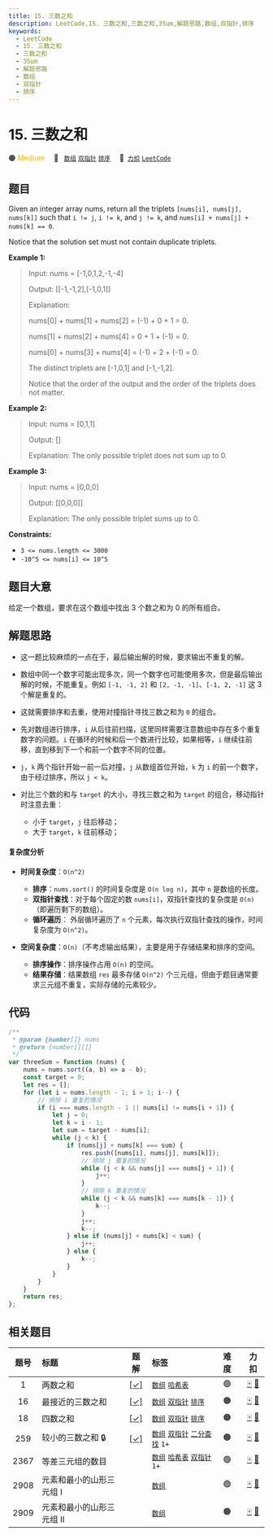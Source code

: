 ```yaml
---
title: 15. 三数之和
description: LeetCode,15. 三数之和,三数之和,3Sum,解题思路,数组,双指针,排序
keywords:
  - LeetCode
  - 15. 三数之和
  - 三数之和
  - 3Sum
  - 解题思路
  - 数组
  - 双指针
  - 排序
---
```


# 15. 三数之和

🟠 <font color=#ffb800>Medium</font>&emsp; 🔖&ensp; [`数组`](/tag/array.md) [`双指针`](/tag/two-pointers.md) [`排序`](/tag/sorting.md)&emsp; 🔗&ensp;[`力扣`](https://leetcode.cn/problems/3sum) [`LeetCode`](https://leetcode.com/problems/3sum)

## 题目

Given an integer array nums, return all the triplets `[nums[i], nums[j],
nums[k]]` such that `i != j`, `i != k`, and `j != k`, and `nums[i] + nums[j] +
nums[k] == 0`.

Notice that the solution set must not contain duplicate triplets.

**Example 1:**

> Input: nums = [-1,0,1,2,-1,-4]
>
> Output: [[-1,-1,2],[-1,0,1]]
>
> Explanation:
>
> nums[0] + nums[1] + nums[2] = (-1) + 0 + 1 = 0.
>
> nums[1] + nums[2] + nums[4] = 0 + 1 + (-1) = 0.
>
> nums[0] + nums[3] + nums[4] = (-1) + 2 + (-1) = 0.
>
> The distinct triplets are [-1,0,1] and [-1,-1,2].
>
> Notice that the order of the output and the order of the triplets does not matter.

**Example 2:**

> Input: nums = [0,1,1]
>
> Output: []
>
> Explanation: The only possible triplet does not sum up to 0.

**Example 3:**

> Input: nums = [0,0,0]
>
> Output: [[0,0,0]]
>
> Explanation: The only possible triplet sums up to 0.

**Constraints:**

- `3 <= nums.length <= 3000`
- `-10^5 <= nums[i] <= 10^5`

## 题目大意

给定一个数组，要求在这个数组中找出 3 个数之和为 0 的所有组合。

## 解题思路

- 这一题比较麻烦的一点在于，最后输出解的时候，要求输出不重复的解。

- 数组中同一个数字可能出现多次，同一个数字也可能使用多次，但是最后输出解的时候，不能重复。例如 `[-1, -1, 2]` 和 `[2, -1, -1]`、`[-1, 2, -1]` 这 3 个解是重复的。

- 这就需要排序和去重，使用对撞指针寻找三数之和为 `0` 的组合。

- 先对数组进行排序，`i` 从后往前扫描，这里同样需要注意数组中存在多个重复数字的问题。`i` 在循环的时候和后一个数进行比较，如果相等，`i` 继续往前移，直到移到下一个和前一个数字不同的位置。

- `j`，`k` 两个指针开始一前一后对撞，`j` 从数组首位开始，`k` 为 `i` 的前一个数字，由于经过排序，所以 `j < k`。
- 对比三个数的和与 `target` 的大小，寻找三数之和为 `target` 的组合，移动指针时注意去重：
  - 小于 `target`，`j` 往后移动；
  - 大于 `target`，`k` 往前移动；

#### 复杂度分析

- **时间复杂度**：`O(n^2)`

  - **排序**：`nums.sort()` 的时间复杂度是 `O(n log n)`，其中 `n` 是数组的长度。
  - **双指针查找**：对于每个固定的数 `nums[i]`，双指针查找的复杂度是 `O(n)`（即遍历剩下的数组）。
  - **循环遍历**： 外层循环遍历了 `n` 个元素，每次执行双指针查找的操作，时间复杂度为 `O(n^2)`。

- **空间复杂度**：`O(n)`（不考虑输出结果），主要是用于存储结果和排序的空间。
  - **排序操作**：排序操作占用 `O(n)` 的空间。
  - **结果存储**：结果数组 `res` 最多存储 `O(n^2)` 个三元组，但由于题目通常要求三元组不重复，实际存储的元素较少。

## 代码

```javascript
/**
 * @param {number[]} nums
 * @return {number[][]}
 */
var threeSum = function (nums) {
	nums = nums.sort((a, b) => a - b);
	const target = 0;
	let res = [];
	for (let i = nums.length - 1; i > 1; i--) {
		// 排除 i 重复的情况
		if (i === nums.length - 1 || nums[i] != nums[i + 1]) {
			let j = 0;
			let k = i - 1;
			let sum = target - nums[i];
			while (j < k) {
				if (nums[j] + nums[k] === sum) {
					res.push([nums[i], nums[j], nums[k]]);
					// 排除 j 重复的情况
					while (j < k && nums[j] === nums[j + 1]) {
						j++;
					}
					// 排除 k 重复的情况
					while (j < k && nums[k] === nums[k - 1]) {
						k--;
					}
					j++;
					k--;
				} else if (nums[j] + nums[k] < sum) {
					j++;
				} else {
					k--;
				}
			}
		}
	}
	return res;
};
```

## 相关题目

<!-- prettier-ignore -->
| 题号 | 标题 | 题解 | 标签 | 难度 | 力扣 |
| :------: | :------ | :------: | :------ | :------ | :------: |
| 1 | 两数之和 | [[✓]](/problem/0001.md) |  [`数组`](/tag/array.md) [`哈希表`](/tag/hash-table.md) | 🟢 | [🀄️](https://leetcode.cn/problems/two-sum) [🔗](https://leetcode.com/problems/two-sum) |
| 16 | 最接近的三数之和 | [[✓]](/problem/0016.md) |  [`数组`](/tag/array.md) [`双指针`](/tag/two-pointers.md) [`排序`](/tag/sorting.md) | 🟠 | [🀄️](https://leetcode.cn/problems/3sum-closest) [🔗](https://leetcode.com/problems/3sum-closest) |
| 18 | 四数之和 | [[✓]](/problem/0018.md) |  [`数组`](/tag/array.md) [`双指针`](/tag/two-pointers.md) [`排序`](/tag/sorting.md) | 🟠 | [🀄️](https://leetcode.cn/problems/4sum) [🔗](https://leetcode.com/problems/4sum) |
| 259 | 较小的三数之和 🔒 | [[✓]](/problem/0259.md) |  [`数组`](/tag/array.md) [`双指针`](/tag/two-pointers.md) [`二分查找`](/tag/binary-search.md) `1+` | 🟠 | [🀄️](https://leetcode.cn/problems/3sum-smaller) [🔗](https://leetcode.com/problems/3sum-smaller) |
| 2367 | 等差三元组的数目 |  |  [`数组`](/tag/array.md) [`哈希表`](/tag/hash-table.md) [`双指针`](/tag/two-pointers.md) `1+` | 🟢 | [🀄️](https://leetcode.cn/problems/number-of-arithmetic-triplets) [🔗](https://leetcode.com/problems/number-of-arithmetic-triplets) |
| 2908 | 元素和最小的山形三元组 I |  |  [`数组`](/tag/array.md) | 🟢 | [🀄️](https://leetcode.cn/problems/minimum-sum-of-mountain-triplets-i) [🔗](https://leetcode.com/problems/minimum-sum-of-mountain-triplets-i) |
| 2909 | 元素和最小的山形三元组 II |  |  [`数组`](/tag/array.md) | 🟠 | [🀄️](https://leetcode.cn/problems/minimum-sum-of-mountain-triplets-ii) [🔗](https://leetcode.com/problems/minimum-sum-of-mountain-triplets-ii) |